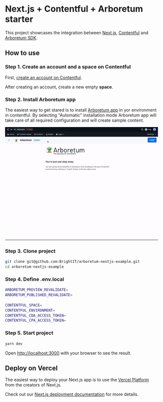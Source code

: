 # Next.js + Contentful + Arboretum starter

This project showcases the integration between [Next.js](https://nextjs.org/), [Contentful](https://www.contentful.com/) and [Arboretum SDK](https://github.com/BrightIT/arboretum-sdk).

## How to use

### Step 1. Create an account and a space on Contentful

First, [create an account on Contentful](https://www.contentful.com/sign-up/).

After creating an account, create a new empty **space**.

### Step 2. Install Arboretum app

The easiest way to get stared is to install [Arboretum app](https://www.bright.global/en/products/arboretum) in yor environment in contentful. By selecting "Automatic" installation mode Arboretum app will take care of all required configuration and will create sample content.

![](./arboretum-app-install-speedx2.gif)

### Step 3. Clone project

```bash
git clone git@github.com:BrightIT/arboretum-nextjs-example.git
cd arboretum-nextjs-example
```

### Step 4. Define .env.local

```bash
ARBORETUM_PREVIEW_REVALIDATE=
ARBORETUM_PUBLISHED_REVALIDATE=

CONTENTFUL_SPACE=
CONTENTFUL_ENVIRONMENT=
CONTENTFUL_CDA_ACCESS_TOKEN=
CONTENTFUL_CPA_ACCESS_TOKEN=
```

### Step 5. Start project
```bash
yarn dev
```
Open [http://localhost:3000](http://localhost:3000) with your browser to see the result.

## Deploy on Vercel

The easiest way to deploy your Next.js app is to use the [Vercel Platform](https://vercel.com/new?utm_medium=default-template&filter=next.js&utm_source=create-next-app&utm_campaign=create-next-app-readme) from the creators of Next.js.

Check out our [Next.js deployment documentation](https://nextjs.org/docs/deployment) for more details.